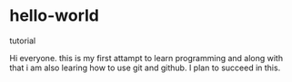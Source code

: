 # hello-world
tutorial

Hi everyone. this is my first attampt to learn programming and 
along with that i am also learing how to use git and github.
I plan to succeed in this. 
